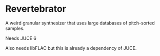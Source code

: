 # Revertebrator

A weird granular synthesizer that uses large databases of pitch-sorted samples.

Needs JUCE 6

Also needs libFLAC but this is already a dependency of JUCE.


